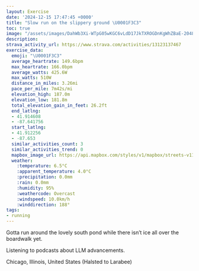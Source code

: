 ```yaml
---
layout: Exercise
date: '2024-12-15 17:47:45 +0000'
title: "Slow run on the slippery ground \U0001F3C3"
toc: true
image: "/assets/images/DahWb3Xi-WTpG05wKGC6vLdD17JkTXROGDnKgWhZBaE-2048x1536.jpg.jpeg"
description:
strava_activity_url: https://www.strava.com/activities/13123137467
exercise_data:
  emoji: "\U0001F3C3"
  average_heartrate: 149.6bpm
  max_heartrate: 166.0bpm
  average_watts: 425.6W
  max_watts: 510W
  distance_in_miles: 3.26mi
  pace_per_mile: 7m42s/mi
  elevation_high: 187.0m
  elevation_low: 181.8m
  total_elevation_gain_in_feet: 26.2ft
  end_latlng:
  - 41.914608
  - -87.641756
  start_latlng:
  - 41.912256
  - -87.653
  similar_activities_count: 3
  similar_activities_trend: 0
  mapbox_image_url: https://api.mapbox.com/styles/v1/mapbox/streets-v11/static/path-5+787af2-1.0(mgy~Fll~uOBcAC_A%40m%40C%7D%40Bc%40Ak%40AwAFgAAmACSCCWCEk%40%40u%40G%7B%40%3Fa%40I%7BBESE%7BC%40oAEc%40%3Fw%40BYDoBHc%40%40i%40E%7DAG_%40IGmADWDEACO%40_%40A%7BACiA%3FsBEyBFcDC%7DCEWMc%40GwAKe%40%3FGD%7D%40AiBBq%40%3Fm%40%40g%40%3FcAEcABiB%3FeAEs%40DaB%3F%5BMeB%3Fe%40EKE%5DF%5DHiA%40o%40Gu%40G%5DEMCEIEY%3FYDkAv%40OHeAFc%40HGIEa%40%3F%7D%40Ae%40EMYe%40M%7B%40_%40%7DAECK%3Fs%40TSBGJE%5DEAc%40%40MBQJIHADD%60%40GpADz%40F%5EAPGLqAh%40MNS%5EWP_%40Ci%40Lc%40YIAi%40t%40_%40TGTAXGDIAa%40S%5Do%40KOESOMQGWEy%40Ci%40Sc%40Go%40%3FSB_AAi%40HQESUU_AUSMAaBZgAV%5DLc%40Hw%40Tm%40VkA%5Co%40XoBl%40aA%5E_%40ZIRGd%40Bn%40L%60ADJTZd%40jAT%60AHPHHHBb%40%3Fp%40F%60%40Aj%40%40d%40KRMPE%5EAX%40D%40BJGj%40EDTRD%40tDQjAAPB%5CCHDpAz%40ZNZD%5EAfADnBIx%40BhAKv%40%3Fz%40SPMDBVb%40Lj%40Dl%40%3FfBBhACt%40%3FhABbA%40HF%3FNOFAJR%40%60%40%5ELJBlAC%5CBb%40CX%40jBEz%40%3Fl%40B%7CAKpAzATZLRh%40%5ENLDNDX),pin-s-s+e5b22e(-87.65143,41.91367),pin-s-f+89ae00(-87.63995,41.91459000000002)/auto/800x800?access_token=pk.eyJ1Ijoiam9zaGJlY2ttYW4iLCJhIjoiY205eWR2aDd1MWZ6djJrbXc4a3M0bWZleiJ9.XiG9OWkNcZk2QzjJbxLB4A
  weather:
    :temperature: 6.5°C
    :apparent_temperature: 4.0°C
    :precipitation: 0.0mm
    :rain: 0.0mm
    :humidity: 95%
    :weathercode: Overcast
    :windspeed: 10.0km/h
    :winddirection: 188°
tags:
- running
---
```

Gotta run around the lovely south pond while there isn’t ice all over the boardwalk yet. 

Listening to podcasts about LLM advancements.

Chicago, Illinois, United States (Halsted to Larabee)
